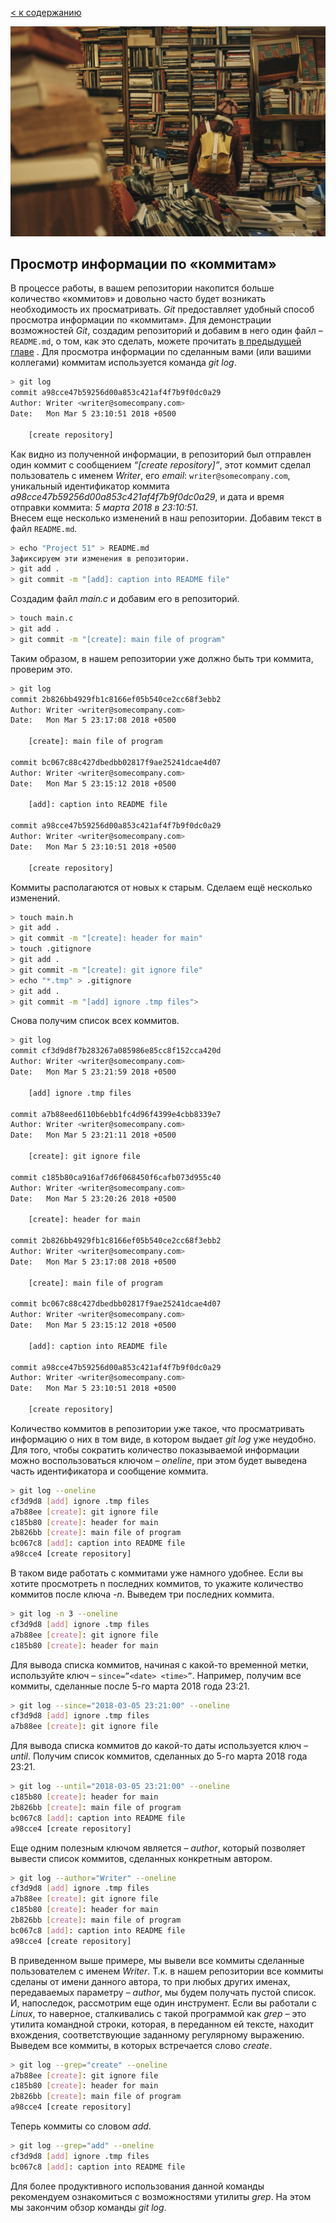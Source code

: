 [< к содержанию](./readme.md)

![hist-logo](./assets/commit_hist-logo.jpg)

## Просмотр информации по «коммитам»

В процессе работы, в вашем репозитории накопится больше количество «коммитов» и довольно часто будет возникать необходимость их просматривать. *Git* предоставляет удобный способ просмотра информации по «коммитам». Для демонстрации возможностей *Git*, создадим репозиторий и добавим в него один файл – `README.md`, о том, как это сделать, можете прочитать [в предыдущей главе](./frst_repo.md) .
Для просмотра информации по сделанным вами (или вашими коллегами) коммитам используется команда *git log*.  
```bash
> git log
commit a98cce47b59256d00a853c421af4f7b9f0dc0a29
Author: Writer <writer@somecompany.com>
Date:   Mon Mar 5 23:10:51 2018 +0500

    [create repository]
```
Как видно из полученной информации, в репозиторий был отправлен один коммит с сообщением *“[create repository]”*, этот коммит сделал пользователь с именем *Writer*, его *email*: `writer@somecompany.com`, уникальный идентификатор коммита *a98cce47b59256d00a853c421af4f7b9f0dc0a29*, и дата и время отправки коммита: *5 марта 2018 в 23:10:51*.  
Внесем еще несколько изменений в наш репозитории. Добавим текст в файл `README.md`.
```bash
> echo "Project 51" > README.md
Зафиксируем эти изменения в репозитории.
> git add .
> git commit -m "[add]: caption into README file"
```
Создадим файл *main.c* и добавим его в репозиторий.
```bash
> touch main.c
> git add .
> git commit -m "[create]: main file of program"
```
Таким образом, в нашем репозитории уже должно быть три коммита, проверим это.
```bash
> git log
commit 2b826bb4929fb1c8166ef05b540ce2cc68f3ebb2
Author: Writer <writer@somecompany.com>
Date:   Mon Mar 5 23:17:08 2018 +0500

    [create]: main file of program

commit bc067c88c427dbedbb02817f9ae25241dcae4d07
Author: Writer <writer@somecompany.com>
Date:   Mon Mar 5 23:15:12 2018 +0500

    [add]: caption into README file

commit a98cce47b59256d00a853c421af4f7b9f0dc0a29
Author: Writer <writer@somecompany.com>
Date:   Mon Mar 5 23:10:51 2018 +0500

    [create repository]
```
Коммиты располагаются от новых к старым. Сделаем ещё несколько изменений.
```bash
> touch main.h
> git add .
> git commit -m "[create]: header for main"
> touch .gitignore
> git add .
> git commit -m "[create]: git ignore file"
> echo "*.tmp" > .gitignore
> git add .
> git commit -m "[add] ignore .tmp files">
```
Снова получим список всех коммитов.
```bash
> git log
commit cf3d9d8f7b283267a085986e85cc8f152cca420d
Author: Writer <writer@somecompany.com>
Date:   Mon Mar 5 23:21:59 2018 +0500

    [add] ignore .tmp files

commit a7b88eed6110b6ebb1fc4d96f4399e4cbb8339e7
Author: Writer <writer@somecompany.com>
Date:   Mon Mar 5 23:21:11 2018 +0500

    [create]: git ignore file

commit c185b80ca916af7d6f068450f6cafb073d955c40
Author: Writer <writer@somecompany.com>
Date:   Mon Mar 5 23:20:26 2018 +0500

    [create]: header for main

commit 2b826bb4929fb1c8166ef05b540ce2cc68f3ebb2
Author: Writer <writer@somecompany.com>
Date:   Mon Mar 5 23:17:08 2018 +0500

    [create]: main file of program

commit bc067c88c427dbedbb02817f9ae25241dcae4d07
Author: Writer <writer@somecompany.com>
Date:   Mon Mar 5 23:15:12 2018 +0500

    [add]: caption into README file

commit a98cce47b59256d00a853c421af4f7b9f0dc0a29
Author: Writer <writer@somecompany.com>
Date:   Mon Mar 5 23:10:51 2018 +0500

    [create repository]
```
Количество коммитов в репозитории уже такое, что просматривать информацию о них в том виде, в котором выдает *git log* уже неудобно. Для того, чтобы сократить количество показываемой информации можно воспользоваться ключом – *oneline*, при этом будет выведена часть идентификатора и сообщение коммита.
```bash
> git log --oneline
cf3d9d8 [add] ignore .tmp files
a7b88ee [create]: git ignore file
c185b80 [create]: header for main
2b826bb [create]: main file of program
bc067c8 [add]: caption into README file
a98cce4 [create repository]
```
В таком виде работать с коммитами уже намного удобнее. Если вы хотите просмотреть n последних коммитов, то укажите количество коммитов после ключа *-n*. Выведем три последних коммита.
```bash
> git log -n 3 --oneline
cf3d9d8 [add] ignore .tmp files
a7b88ee [create]: git ignore file
c185b80 [create]: header for main
```
Для вывода списка коммитов, начиная с какой-то временной метки, используйте ключ – `since=”<date> <time>”`. Например, получим все коммиты, сделанные после 5-го марта 2018 года 23:21.
```bash
> git log --since="2018-03-05 23:21:00" --oneline
cf3d9d8 [add] ignore .tmp files
a7b88ee [create]: git ignore file
```
Для вывода списка коммитов до какой-то даты используется ключ – *until*. Получим список коммитов, сделанных до 5-го марта 2018 года 23:21.
```bash
> git log --until="2018-03-05 23:21:00" --oneline
c185b80 [create]: header for main
2b826bb [create]: main file of program
bc067c8 [add]: caption into README file
a98cce4 [create repository]
```
Еще одним полезным ключом является – *author*, который позволяет вывести список коммитов, сделанных конкретным автором.
```bash
> git log --author="Writer" --oneline
cf3d9d8 [add] ignore .tmp files
a7b88ee [create]: git ignore file
c185b80 [create]: header for main
2b826bb [create]: main file of program
bc067c8 [add]: caption into README file
a98cce4 [create repository]
```
В приведенном выше примере, мы вывели все коммиты сделанные пользователем с именем *Writer*. Т.к. в нашем репозитории все коммиты сделаны от имени данного автора, то при любых других именах, передаваемых параметру – *author*, мы будем получать пустой список. 
И, напоследок, рассмотрим еще один инструмент. Если вы работали с *Linux*, то наверное, сталкивались с такой программой как *grep* – это утилита командной строки, которая, в переданном ей тексте, находит вхождения, соответствующие заданному регулярному выражению. Выведем все коммиты, в которых встречается слово *create*.
```bash
> git log --grep="create" --oneline
a7b88ee [create]: git ignore file
c185b80 [create]: header for main
2b826bb [create]: main file of program
a98cce4 [create repository]
```
Теперь коммиты со словом *add*.
```bash
> git log --grep="add" --oneline
cf3d9d8 [add] ignore .tmp files
bc067c8 [add]: caption into README file
```
Для более продуктивного использования данной команды рекомендуем ознакомиться с возможностями утилиты *grep*. На этом мы закончим обзор команды *git log*.
